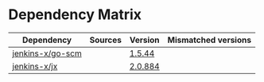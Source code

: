 # Dependency Matrix

Dependency | Sources | Version | Mismatched versions
---------- | ------- | ------- | -------------------
[jenkins-x/go-scm](https://github.com/jenkins-x/go-scm) |  | [1.5.44]() | 
[jenkins-x/jx](https://github.com/jenkins-x/jx) |  | [2.0.884](https://github.com/jenkins-x/jx/releases/tag/v2.0.884) | 
